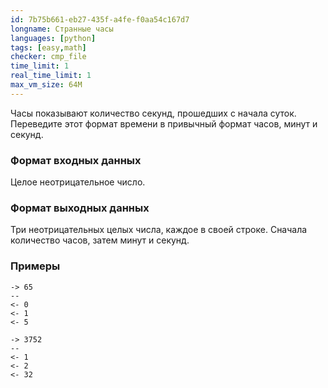 ```yaml
---
id: 7b75b661-eb27-435f-a4fe-f0aa54c167d7
longname: Странные часы
languages: [python]
tags: [easy,math]
checker: cmp_file
time_limit: 1
real_time_limit: 1
max_vm_size: 64M
---
```



Часы показывают количество секунд, прошедших с начала суток.
Переведите этот формат времени в привычный формат часов, минут и секунд.

### Формат входных данных

Целое неотрицательное число.

### Формат выходных данных

Три неотрицательных целых числа, каждое в своей строке. Сначала количество часов, затем минут и секунд.

### Примеры

```
-> 65
--
<- 0
<- 1
<- 5
```

```
-> 3752
--
<- 1
<- 2
<- 32
```
